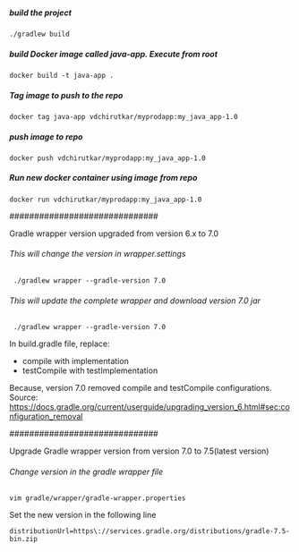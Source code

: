##### build the project

    ./gradlew build

##### build Docker image called java-app. Execute from root

    docker build -t java-app .
    
##### Tag image to push to the repo 

    docker tag java-app vdchirutkar/myprodapp:my_java_app-1.0
    
##### push image to repo 

    docker push vdchirutkar/myprodapp:my_java_app-1.0
    
##### Run new docker container using image from repo 
    docker run vdchirutkar/myprodapp:my_java_app-1.0
    

##############################


Gradle wrapper version upgraded from version 6.x to 7.0 
        
###### This will change the version in wrapper.settings

     ./gradlew wrapper --gradle-version 7.0

###### This will update the complete wrapper and download version 7.0 jar

     ./gradlew wrapper --gradle-version 7.0

In build.gradle file, replace:
- compile with implementation 
- testCompile with testImplementation

Because, version 7.0 removed compile and testCompile configurations.
Source: https://docs.gradle.org/current/userguide/upgrading_version_6.html#sec:configuration_removal

##############################

Upgrade Gradle wrapper version from version 7.0 to 7.5(latest version)

###### Change version in the gradle wrapper file
    
    vim gradle/wrapper/gradle-wrapper.properties

Set the new version in the following line 

    distributionUrl=https\://services.gradle.org/distributions/gradle-7.5-bin.zip    
